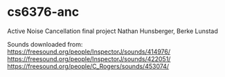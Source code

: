 # cs6376-anc

Active Noise Cancellation final project
Nathan Hunsberger, Berke Lunstad


Sounds downloaded from:
https://freesound.org/people/InspectorJ/sounds/414976/
https://freesound.org/people/InspectorJ/sounds/422051/
https://freesound.org/people/C_Rogers/sounds/453074/
